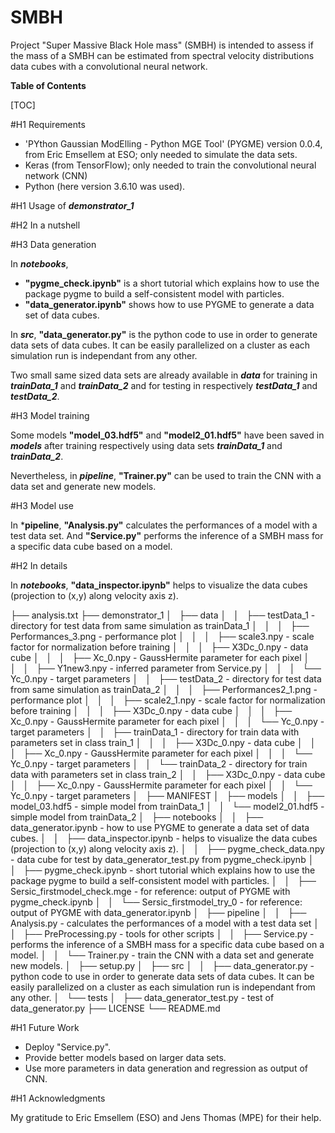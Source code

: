 # SMBH

Project "Super Massive Black Hole mass" (SMBH) is intended to assess if the mass of a SMBH can be estimated from spectral velocity distributions data cubes with a convolutional neural network. 

**Table of Contents**


[TOC]

#H1 Requirements

- 'PYthon Gaussian ModElling - Python MGE Tool' (PYGME) version 0.0.4, from Eric Emsellem at ESO; only needed to simulate the data sets.
- Keras (from TensorFlow); only needed to train the convolutional neural network (CNN)
- Python (here version 3.6.10 was used).

#H1 Usage of ***demonstrator_1***

#H2 In a nutshell

#H3 Data generation

In ***notebooks***, 
- **"pygme_check.ipynb"** is a short tutorial which explains how to use the package pygme to build a self-consistent model with particles.
- **"data_generator.ipynb"** shows how to use PYGME to generate a data set of data cubes.

In ***src***, **"data_generator.py"** is the python code to use in order to generate data sets of data cubes. It can be easily parallelized on a cluster as each simulation run is independant from any other.

Two small same sized data sets are already available in ***data*** for training in ***trainData_1*** and  ***trainData_2*** and for testing in respectively ***testData_1*** and  ***testData_2***.

#H3 Model training

Some models **"model_03.hdf5"** and **"model2_01.hdf5"** have been saved in ***models*** after training respectively using data sets ***trainData_1*** and  ***trainData_2***.

Nevertheless, in ***pipeline***, **"Trainer.py"** can be used to train the CNN with a data set and generate new models.

#H3 Model use

In ***pipeline**, **"Analysis.py"** calculates the performances of a model with a test data set. And **"Service.py"** performs the inference of a SMBH mass for a specific data cube based on a model. 

#H2 In details

In ***notebooks***, **"data_inspector.ipynb"** helps to visualize the data cubes (projection to (x,y) along velocity axis z).



├── analysis.txt
├── demonstrator_1
│   ├── data
│   │   ├── testData_1                   - directory for test data from same simulation as trainData_1
│   │   │   ├── Performances_3.png       - performance plot
│   │   │   ├── scale3.npy               - scale factor for normalization before training
│   │   │   ├── X3Dc_0.npy               - data cube
│   │   │   ├── Xc_0.npy                 - GaussHermite parameter for each pixel
│   │   │   ├── Y1new3.npy               - inferred parameter from Service.py
│   │   │   └── Yc_0.npy                 - target parameters 
│   │   ├── testData_2                   - directory for test data from same simulation as trainData_2
│   │   │   ├── Performances2_1.png      - performance plot
│   │   │   ├── scale2_1.npy             - scale factor for normalization before training
│   │   │   ├── X3Dc_0.npy               - data cube
│   │   │   ├── Xc_0.npy                 - GaussHermite parameter for each pixel
│   │   │   └── Yc_0.npy                 - target parameters 
│   │   ├── trainData_1                  - directory for train data with parameters set in class train_1
│   │   │   ├── X3Dc_0.npy               - data cube
│   │   │   ├── Xc_0.npy                 - GaussHermite parameter for each pixel
│   │   │   └── Yc_0.npy                 - target parameters 
│   │   └── trainData_2                  - directory for train data  with parameters set in class train_2
│   │       ├── X3Dc_0.npy               - data cube
│   │       ├── Xc_0.npy                 - GaussHermite parameter for each pixel
│   │       └── Yc_0.npy                 - target parameters 
│   ├── MANIFEST
│   ├── models
│   │   ├── model_03.hdf5                - simple model from trainData_1
│   │   └── model2_01.hdf5               - simple model from trainData_2
│   ├── notebooks
│   │   ├── data_generator.ipynb         - how to use PYGME to generate a data set of data cubes.
│   │   ├── data_inspector.ipynb         - helps to visualize the data cubes (projection to (x,y) along velocity axis z).
│   │   ├── pygme_check_data.npy         - data cube for test by data_generator_test.py from  pygme_check.ipynb
│   │   ├── pygme_check.ipynb            - short tutorial which explains how to use the package pygme to build a self-consistent model with particles.
│   │   ├── Sersic_firstmodel_check.mge  - for reference: output of PYGME with pygme_check.ipynb
│   │   └── Sersic_firstmodel_try_0      - for reference: output of PYGME with data_generator.ipynb
│   ├── pipeline
│   │   ├── Analysis.py                  - calculates the performances of a model with a test data set
│   │   ├── PreProcessing.py             - tools for other scripts
│   │   ├── Service.py                   - performs the inference of a SMBH mass for a specific data cube based on a model.
│   │   └── Trainer.py                   - train the CNN with a data set and generate new models.
│   ├── setup.py
│   ├── src
│   │   ├── data_generator.py            - python code to use in order to generate data sets of data cubes. It can be easily parallelized on a cluster as each simulation run is independant from any other.
│   └── tests
│       ├── data_generator_test.py       - test of data_generator.py 
├── LICENSE
└── README.md

#H1 Future Work

- Deploy "Service.py". 
- Provide better models based on larger data sets.
- Use more parameters in data generation and regression as output of CNN.

#H1 Acknowledgments

My gratitude to Eric Emsellem (ESO) and Jens Thomas (MPE) for their help. 

